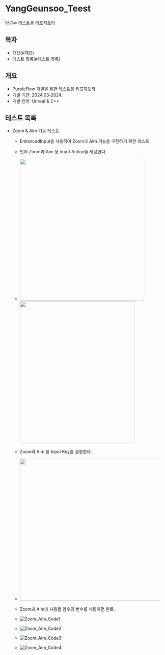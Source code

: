 # YangGeunsoo_Teest
양근수 테스트용 리포지토리

## 목차
  - 개요(#개요)
  - 테스트 목록(#테스트 목록)

## 개요
- PurpleFlow 개발을 위한 테스트용 리포지토리
- 개발 기간: 2024.03-2024.
- 개발 언어: Unreal & C++

## 테스트 목록
- Zoom & Aim 기능 테스트
  - EnhancedInput을 사용하여 Zoom과 Aim 기능을 구현하기 위한 테스트 
  - 먼저 Zoom과 Aim 용 Input Action을 세팅한다.
  - <img src = "https://github.com/Team-PurpleFlow/YangGeunsoo_Test/assets/142881397/28d7e77a-4c6b-4728-a014-607123b38098"  width="405" height="460">
    <img src = "https://github.com/Team-PurpleFlow/YangGeunsoo_Test/assets/142881397/104d87f6-27fd-4f06-9c9d-893d1cd5c5be"  width="375" height="460">
    
  - Zoom과 Aim 용 Input Key를 설정한다.
  - <img src = "https://github.com/Team-PurpleFlow/YangGeunsoo_Test/assets/142881397/cc78e491-5a98-4cee-a763-0449fa76f5e7"  width="490" height="460">

  - Zoom과 Aim에 사용될 함수와 변수를 세팅하면 완료.
  - ![Zoom_Aim_Code1](https://github.com/Team-PurpleFlow/YangGeunsoo_Test/assets/142881397/d2e2f511-edd6-43e9-8e5a-cc7b03ff3aa0)
  - ![Zoom_Aim_Code2](https://github.com/Team-PurpleFlow/YangGeunsoo_Test/assets/142881397/26be0db4-bca7-4a1f-b625-fbc12862f5d1)
  - ![Zoom_Aim_Code3](https://github.com/Team-PurpleFlow/YangGeunsoo_Test/assets/142881397/c4283ece-aacf-4628-97d7-10534561851a)
  - ![Zoom_Aim_Code4](https://github.com/Team-PurpleFlow/YangGeunsoo_Test/assets/142881397/5057c533-2f51-49bc-8ffd-f9ffe9bc1753)
